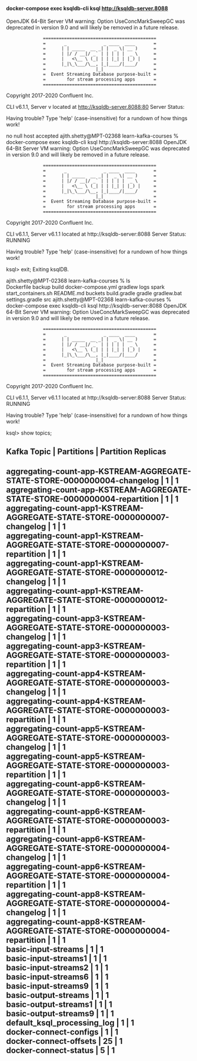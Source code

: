 #### docker-compose exec ksqldb-cli ksql http://ksqldb-server.8088
OpenJDK 64-Bit Server VM warning: Option UseConcMarkSweepGC was deprecated in version 9.0 and will likely be removed in a future release.

                  ===========================================
                  =       _              _ ____  ____       =
                  =      | | _____  __ _| |  _ \| __ )      =
                  =      | |/ / __|/ _` | | | | |  _ \      =
                  =      |   <\__ \ (_| | | |_| | |_) |     =
                  =      |_|\_\___/\__, |_|____/|____/      =
                  =                   |_|                   =
                  =  Event Streaming Database purpose-built =
                  =        for stream processing apps       =
                  ===========================================

Copyright 2017-2020 Confluent Inc.

CLI v6.1.1, Server v<unknown> located at http://ksqldb-server.8088:80
Server Status: <unknown>

Having trouble? Type 'help' (case-insensitive) for a rundown of how things work!

no null host accepted
ajith.shetty@MPT-02368 learn-kafka-courses % docker-compose exec ksqldb-cli ksql http://ksqldb-server:8088
OpenJDK 64-Bit Server VM warning: Option UseConcMarkSweepGC was deprecated in version 9.0 and will likely be removed in a future release.

                  ===========================================
                  =       _              _ ____  ____       =
                  =      | | _____  __ _| |  _ \| __ )      =
                  =      | |/ / __|/ _` | | | | |  _ \      =
                  =      |   <\__ \ (_| | | |_| | |_) |     =
                  =      |_|\_\___/\__, |_|____/|____/      =
                  =                   |_|                   =
                  =  Event Streaming Database purpose-built =
                  =        for stream processing apps       =
                  ===========================================

Copyright 2017-2020 Confluent Inc.

CLI v6.1.1, Server v6.1.1 located at http://ksqldb-server:8088
Server Status: RUNNING

Having trouble? Type 'help' (case-insensitive) for a rundown of how things work!

ksql> exit;
Exiting ksqlDB.

ajith.shetty@MPT-02368 learn-kafka-courses % ls                                                                                                      
Dockerfile              backup                  build                   docker-compose.yml      gradlew                 logs                    spark                   start_containers.sh
README.md               buckets                 build.gradle            gradle                  gradlew.bat             settings.gradle         src
ajith.shetty@MPT-02368 learn-kafka-courses % docker-compose exec ksqldb-cli ksql http://ksqldb-server:8088
OpenJDK 64-Bit Server VM warning: Option UseConcMarkSweepGC was deprecated in version 9.0 and will likely be removed in a future release.

                  ===========================================
                  =       _              _ ____  ____       =
                  =      | | _____  __ _| |  _ \| __ )      =
                  =      | |/ / __|/ _` | | | | |  _ \      =
                  =      |   <\__ \ (_| | | |_| | |_) |     =
                  =      |_|\_\___/\__, |_|____/|____/      =
                  =                   |_|                   =
                  =  Event Streaming Database purpose-built =
                  =        for stream processing apps       =
                  ===========================================

Copyright 2017-2020 Confluent Inc.

CLI v6.1.1, Server v6.1.1 located at http://ksqldb-server:8088
Server Status: RUNNING

Having trouble? Type 'help' (case-insensitive) for a rundown of how things work!

ksql> show topics;

Kafka Topic                                                                 | Partitions | Partition Replicas
---------------------------------------------------------------------------------------------------------------
aggregating-count-app-KSTREAM-AGGREGATE-STATE-STORE-0000000004-changelog    | 1          | 1                  
aggregating-count-app-KSTREAM-AGGREGATE-STATE-STORE-0000000004-repartition  | 1          | 1                  
aggregating-count-app1-KSTREAM-AGGREGATE-STATE-STORE-0000000007-changelog   | 1          | 1                  
aggregating-count-app1-KSTREAM-AGGREGATE-STATE-STORE-0000000007-repartition | 1          | 1                  
aggregating-count-app1-KSTREAM-AGGREGATE-STATE-STORE-0000000012-changelog   | 1          | 1                  
aggregating-count-app1-KSTREAM-AGGREGATE-STATE-STORE-0000000012-repartition | 1          | 1                  
aggregating-count-app3-KSTREAM-AGGREGATE-STATE-STORE-0000000003-changelog   | 1          | 1                  
aggregating-count-app3-KSTREAM-AGGREGATE-STATE-STORE-0000000003-repartition | 1          | 1                  
aggregating-count-app4-KSTREAM-AGGREGATE-STATE-STORE-0000000003-changelog   | 1          | 1                  
aggregating-count-app4-KSTREAM-AGGREGATE-STATE-STORE-0000000003-repartition | 1          | 1                  
aggregating-count-app5-KSTREAM-AGGREGATE-STATE-STORE-0000000003-changelog   | 1          | 1                  
aggregating-count-app5-KSTREAM-AGGREGATE-STATE-STORE-0000000003-repartition | 1          | 1                  
aggregating-count-app6-KSTREAM-AGGREGATE-STATE-STORE-0000000003-changelog   | 1          | 1                  
aggregating-count-app6-KSTREAM-AGGREGATE-STATE-STORE-0000000003-repartition | 1          | 1                  
aggregating-count-app6-KSTREAM-AGGREGATE-STATE-STORE-0000000004-changelog   | 1          | 1                  
aggregating-count-app6-KSTREAM-AGGREGATE-STATE-STORE-0000000004-repartition | 1          | 1                  
aggregating-count-app8-KSTREAM-AGGREGATE-STATE-STORE-0000000004-changelog   | 1          | 1                  
aggregating-count-app8-KSTREAM-AGGREGATE-STATE-STORE-0000000004-repartition | 1          | 1                  
basic-input-streams                                                         | 1          | 1                  
basic-input-streams1                                                        | 1          | 1                  
basic-input-streams2                                                        | 1          | 1                  
basic-input-streams6                                                        | 1          | 1                  
basic-input-streams9                                                        | 1          | 1                  
basic-output-streams                                                        | 1          | 1                  
basic-output-streams1                                                       | 1          | 1                  
basic-output-streams9                                                       | 1          | 1                  
default_ksql_processing_log                                                 | 1          | 1                  
docker-connect-configs                                                      | 1          | 1                  
docker-connect-offsets                                                      | 25         | 1                  
docker-connect-status                                                       | 5          | 1
---------------------------------------------------------------------------------------------------------------
